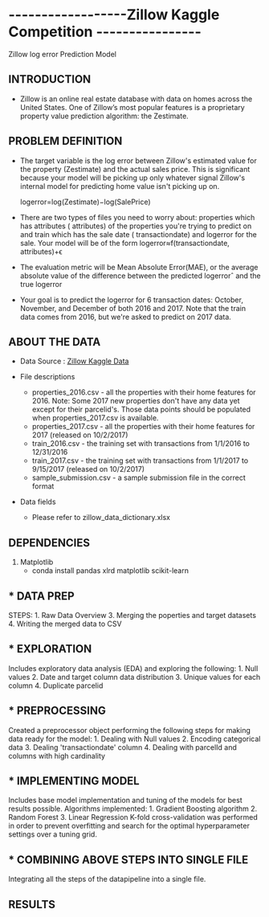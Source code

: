 # ------------------Zillow Kaggle Competition ----------------
Zillow log error Prediction Model


## INTRODUCTION

* Zillow is an online real estate database with data on homes across the United States. One of Zillow’s most popular features is a proprietary property value prediction algorithm: the Zestimate.

## PROBLEM DEFINITION

* The target variable is the log error between Zillow's estimated value for the property (Zestimate) and the actual sales price. This is significant because your model will be picking up only whatever signal Zillow's internal model for predicting home value isn't picking up on.

    logerror=log(Zestimate)−log(SalePrice)

* There are two types of files you need to worry about: properties which has attributes ( attributes) of the properties you're trying to predict on and train which has the sale date ( transactiondate) and  logerror for the sale. Your model will be of the form 
    logerror≈f(transactiondate, attributes)+ϵ
 
* The evaluation metric will be Mean Absolute Error(MAE), or the average absolute value of the difference between the predicted  logerrorˆ and the true  logerror
 
* Your goal is to predict the  logerror for 6 transaction dates: October, November, and December of both 2016 and 2017. Note that the train data comes from 2016, but we're asked to predict on 2017 data.

## ABOUT THE DATA

* Data Source : [Zillow Kaggle Data](https://www.kaggle.com/c/zillow-prize-1/data)

* File descriptions
    * properties_2016.csv - all the properties with their home features for 2016. Note: Some 2017 new properties don't have any data yet except for their parcelid's. Those data points should be populated when properties_2017.csv is available.
    * properties_2017.csv - all the properties with their home features for 2017 (released on 10/2/2017)
    * train_2016.csv - the training set with transactions from 1/1/2016 to 12/31/2016
    * train_2017.csv - the training set with transactions from 1/1/2017 to 9/15/2017 (released on 10/2/2017)
    * sample_submission.csv - a sample submission file in the correct format

* Data fields
    * Please refer to zillow_data_dictionary.xlsx
    
## DEPENDENCIES

1. Matplotlib
    * conda install pandas xlrd matplotlib scikit-learn

## * DATA PREP
STEPS:
    1. Raw Data Overview 
    3. Merging the poperties and target datasets
    4. Writing the merged data to CSV

## * EXPLORATION
Includes exploratory data analysis (EDA) and exploring the following:
    1. Null values
    2. Date and target column data distribution
    3. Unique values for each column
    4. Duplicate parcelid 

## * PREPROCESSING
Created a preprocessor object performing the following steps for making data ready for the model:
    1. Dealing with Null values
    2. Encoding categorical data
    3. Dealing 'transactiondate' column
    4. Dealing with parcelId and columns with high cardinality

## * IMPLEMENTING MODEL
Includes base model implementation and tuning of the models for best results possible.
Algorithms implemented:
    1. Gradient Boosting algorithm
    2. Random Forest
    3. Linear Regression
K-fold cross-validation was performed in order to prevent overfitting and search for the optimal hyperparameter settings over a tuning grid.

## * COMBINING ABOVE STEPS INTO SINGLE FILE
Integrating all the steps of the datapipeline into a single file.

## RESULTS


